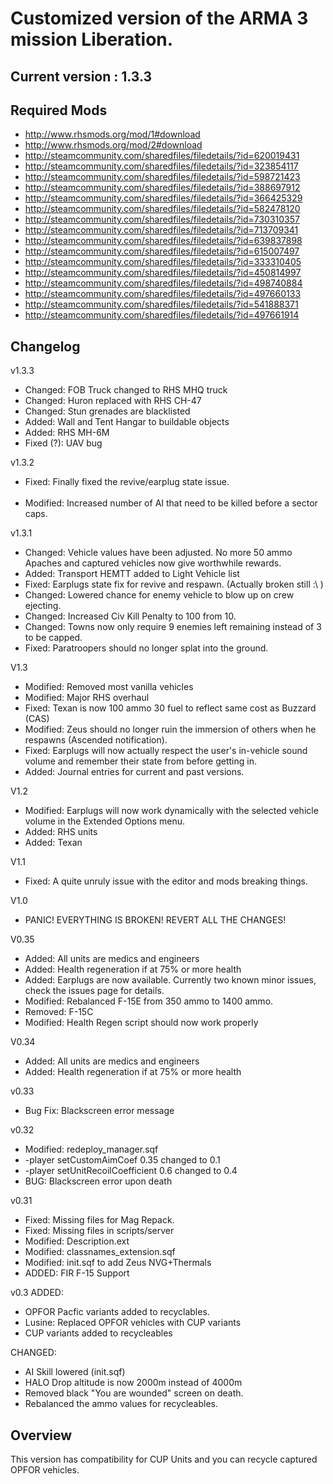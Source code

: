 # Customized version of the ARMA 3 mission Liberation.

## Current version : 1.3.3

## Required Mods
* http://www.rhsmods.org/mod/1#download
* http://www.rhsmods.org/mod/2#download
* http://steamcommunity.com/sharedfiles/filedetails/?id=620019431
* http://steamcommunity.com/sharedfiles/filedetails/?id=323854117
* http://steamcommunity.com/sharedfiles/filedetails/?id=598721423
* http://steamcommunity.com/sharedfiles/filedetails/?id=388697912
* http://steamcommunity.com/sharedfiles/filedetails/?id=366425329
* http://steamcommunity.com/sharedfiles/filedetails/?id=582478120
* http://steamcommunity.com/sharedfiles/filedetails/?id=730310357
* http://steamcommunity.com/sharedfiles/filedetails/?id=713709341
* http://steamcommunity.com/sharedfiles/filedetails/?id=639837898
* http://steamcommunity.com/sharedfiles/filedetails/?id=615007497
* http://steamcommunity.com/sharedfiles/filedetails/?id=333310405
* http://steamcommunity.com/sharedfiles/filedetails/?id=450814997
* http://steamcommunity.com/sharedfiles/filedetails/?id=498740884
* http://steamcommunity.com/sharedfiles/filedetails/?id=497660133
* http://steamcommunity.com/sharedfiles/filedetails/?id=541888371
* http://steamcommunity.com/sharedfiles/filedetails/?id=497661914

## Changelog
v1.3.3
* Changed: FOB Truck changed to RHS MHQ truck
* Changed: Huron replaced with RHS CH-47
* Changed: Stun grenades are blacklisted
* Added: Wall and Tent Hangar to buildable objects
* Added: RHS MH-6M
* Fixed (?): UAV bug


v1.3.2

* Fixed: Finally fixed the revive/earplug state issue.<br/><br/>
* Modified: Increased number of AI that need to be killed before a sector caps.

v1.3.1

* Changed: Vehicle values have been adjusted. No more 50 ammo Apaches and
captured vehicles now give worthwhile rewards.
* Added: Transport HEMTT added to Light Vehicle list
* Fixed: Earplugs state fix for revive and respawn. (Actually broken still :\ )
* Changed: Lowered chance for enemy vehicle to blow up on crew ejecting.
* Changed: Increased Civ Kill Penalty to 100 from 10.
* Changed: Towns now only require 9 enemies left remaining instead of 3 to be
capped.
* Fixed: Paratroopers should no longer splat into the ground.

V1.3
* Modified: Removed most vanilla vehicles
* Modified: Major RHS overhaul
* Fixed: Texan is now 100 ammo 30 fuel to reflect same cost as Buzzard (CAS)
* Modified: Zeus should no longer ruin the immersion of others when he respawns (Ascended notification).
* Fixed: Earplugs will now actually respect the user's in-vehicle sound volume and remember their state from before getting in.
* Added: Journal entries for current and past versions.

V1.2
* Modified: Earplugs will now work dynamically with the selected vehicle volume in the Extended Options menu.
* Added: RHS units
* Added: Texan

V1.1
* Fixed: A quite unruly issue with the editor and mods breaking things.

V1.0
* PANIC! EVERYTHING IS BROKEN! REVERT ALL THE CHANGES!

V0.35
* Added: All units are medics and engineers
* Added: Health regeneration if at 75% or more health
* Added: Earplugs are now available. Currently two known minor issues, check the issues page for details.
* Modified: Rebalanced F-15E from 350 ammo to 1400 ammo.
* Removed: F-15C
* Modified: Health Regen script should now work properly

V0.34
* Added: All units are medics and engineers
* Added: Health regeneration if at 75% or more health

v0.33
* Bug Fix: Blackscreen error message

v0.32
* Modified: redeploy_manager.sqf 	
* -player setCustomAimCoef 0.35 changed to 0.1
* -player setUnitRecoilCoefficient 0.6 changed to 0.4
* BUG: Blackscreen error upon death

v0.31
* Fixed: Missing files for Mag Repack.
* Fixed: Missing files in scripts/server
* Modified: Description.ext
* Modified: classnames_extension.sqf
* Modified: init.sqf to add Zeus NVG+Thermals
* ADDED: FIR F-15 Support

v0.3
ADDED:
* OPFOR Pacfic variants added to recyclables.
* Lusine: Replaced OPFOR vehicles with CUP variants
* CUP variants added to recycleables

CHANGED:
* AI Skill lowered (init.sqf)
* HALO Drop altitude is now 2000m instead of 4000m
* Removed black "You are wounded" screen on death.
* Rebalanced the ammo values for recycleables.

## Overview

This version has compatibility for CUP Units and you can recycle captured OPFOR vehicles.
